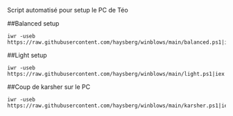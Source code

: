 Script automatisé pour setup le PC de Téo

##Balanced setup
```
iwr -useb https://raw.githubusercontent.com/haysberg/winblows/main/balanced.ps1|iex
```

##Light setup
```
iwr -useb https://raw.githubusercontent.com/haysberg/winblows/main/light.ps1|iex
```

##Coup de karsher sur le PC
```
iwr -useb https://raw.githubusercontent.com/haysberg/winblows/main/karsher.ps1|iex
```